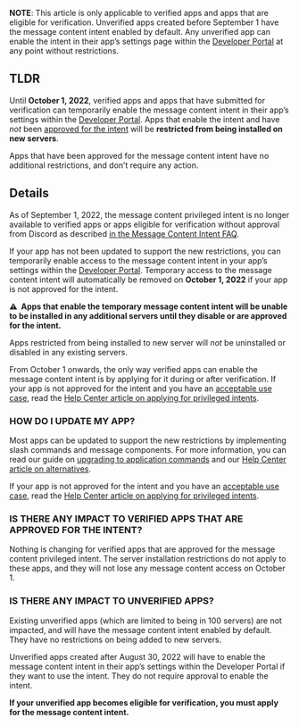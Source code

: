 <p><span class="wysiwyg-color-black60"><strong>NOTE</strong>: This article is <span class="notion-enable-hover" data-token-index="1" data-reactroot="">only applicable to verified apps and apps that are eligible for verification</span>. Unverified apps created before September 1 have the message content intent enabled by default. Any unverified app can enable the intent in their app’s settings page within the <a class="notion-link-token notion-enable-hover" href="https://discord.com/developers/applications" target="_blank" rel="noopener noreferrer" data-token-index="3" data-reactroot=""><span class="link-annotation-unknown-block-id-1572434442">Developer Portal</span></a> at any point without restrictions.</span></p>
<h2>TLDR</h2>
<p>Until <strong>October 1, 2022</strong>, verified apps and apps that have submitted for verification can tem<span class="wysiwyg-color-black70">porarily enable the</span> message content intent in their app’s settings within the <a href="https://discord.com/developers/applications">Developer Portal</a>. Apps that enable the intent and have <em>not</em> been <a href="https://support-dev.discord.com/hc/en-us/articles/6205754771351-How-do-I-get-Privileged-Intents-for-my-bot-">approved for the intent</a> will be <strong>restricted from being installed on new servers</strong>.</p>
<p>Apps that have been approved for the message content intent have no additional restrictions, and don’t require any action.</p>
<h2>Details</h2>
<p>As of September 1, 2022, the message content privileged intent is no longer available to verified apps or apps eligible for verification without approval from Discord as described <a href="https://support-dev.discord.com/hc/en-us/articles/4404772028055-Message-Content-Privileged-Intent-FAQ">in the Message Content Intent FAQ</a>.</p>
<p>If your app has not been updated to support the new restrictions, you can temporarily enable access to the message content intent in your app’s settings within the <a href="https://discord.com/developers/applications">Developer Portal</a>. Temporary access to the message content intent will automatically be removed on <strong>October 1, 2022</strong> if your app is not approved for the intent.</p>
<p class="wysiwyg-indent2"><span class="wysiwyg-color-orange110 wysiwyg-font-size-large"><strong><span class="notion-enable-hover" data-token-index="1" data-reactroot=""><span aria-label="⚠️">⚠️</span>  Apps that enable the temporary message content intent will be unable to be installed in any additional servers until they disable or are approved for the intent.</span></strong></span></p>
<p>Apps restricted from being installed to new server will <em>not</em> be uninstalled or disabled in any existing servers.</p>
<p>From October 1 onwards, the only way verified apps can enable the message content intent is by applying for it during or after verification. If your app is not approved for the intent and you have an <a href="https://support-dev.discord.com/hc/en-us/articles/6177533521047-What-is-considered-an-acceptable-use-case-for-Privileged-Intents-">acceptable use case</a>, read the <a href="https://support-dev.discord.com/hc/en-us/articles/6205754771351-How-do-I-get-Privileged-Intents-for-my-bot-">Help Center article on applying for privileged intents</a>.</p>
<h3><span class="discussion-id-5387514a-30a5-4724-881f-89280531c726 notion-enable-hover" data-token-index="0" data-reactroot="">HOW DO I UPDATE MY APP?</span></h3>
<p>Most apps can be updated to support the new restrictions by implementing slash commands and message components. For more information, you can read our guide on <a href="https://discord.com/developers/docs/tutorials/upgrading-to-application-commands">upgrading to application commands</a> and our <a href="https://support-dev.discord.com/hc/en-us/articles/6383579033751-Message-Content-Intent-Alternatives-Workarounds">Help Center article on alternatives</a>.</p>
<p>If your app is not approved for the intent and you have an <a href="https://support-dev.discord.com/hc/en-us/articles/6177533521047-What-is-considered-an-acceptable-use-case-for-Privileged-Intents-">acceptable use case</a>, read the <a href="https://support-dev.discord.com/hc/en-us/articles/6205754771351-How-do-I-get-Privileged-Intents-for-my-bot-">Help Center article on applying for privileged intents</a>.</p>
<h3>IS THERE ANY IMPACT TO VERIFIED APPS THAT ARE APPROVED FOR THE INTENT?</h3>
<p>Nothing is changing for verified apps that are approved for the message content privileged intent. The server installation restrictions do not apply to these apps, and they will not lose any message content access on October 1.</p>
<h3>IS THERE ANY IMPACT TO UNVERIFIED APPS?</h3>
<p>Existing unverified apps (which are limited to being in 100 servers) are not impacted, and will have the message content intent enabled by default. They have no restrictions on being added to new servers.</p>
<p>Unverified apps created after August 30, 2022 will have to enable the message content intent in their app’s settings within the Developer Portal if they want to use the intent. They do not require approval to enable the intent.</p>
<p><strong>If your unverified app becomes eligible for verification, you must apply for the message content intent.</strong></p>
<p> </p>